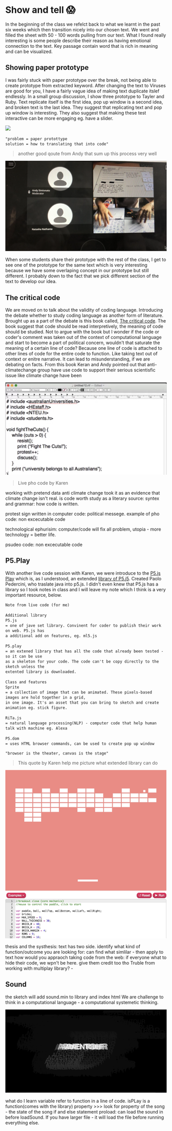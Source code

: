 # Show and tell :scream:

In the beginning of the class we refelct back to what we learnt in the past six weeks which then transition nicely into our chosen text. We went and filled the  sheet with 50 - 100 words pulling from our text. What I found really interesting is some people describe their reason as having emotional connection to the text. Key passage contain word that is rich in meaning and can be visualized. 

## Showing paper prototype 
I was fairly stuck with paper prototype over the break, not being able to create prototype from extracted keyword. After changing the text to Viruses are good for you, I have a fairly vague idea of making text duplicate itslef endlessly. In a small group discussion, I show three prototype to Tayler and Ruby. Text replicate itself is the first idea, pop up window is a second idea, and broken text is the last idea. They suggest that replicating text and pop up window is interesting. They also suggest that making these test interactive can be more engaging eg. have a slider.  

![](Prototype.JPG)

```
"problem = paper protottype
solution = how to translating that into code"
```
> another good qoute from Andy that sum up this process very well

![](ClassPrototype.JPG)

When some students share their prototype with the rest of the class, I get to see one of the prototype for the same text which is very interesting because we have some overlaping concept in our prototype but still different. I probably down to the fact that we pick different section of the text to develop our idea. 

## The critical code

We are moved on to talk about the validity of coding language. Introducing the debate whether to study coding language as another form of literature. Brought up as a part of the debate is this book called, [The critical code](https://mitpress.mit.edu/books/critical-codestudies#:~:text=Critical%20Code%20Studies%20provides%20model,source%20codes%20of%20digital%20culture.%E2%80%9D). The book suggest that code should be read interpretively, the meaning of code should be studied. Not to argue with the book but I wonder if the code or coder's comment was taken out of the context of computational language and start to become a part of political concern, wouldn't that saturate the meaning of a certain line of code? Because one line of code is attached to other lines of code for the entire code to function. Like taking text out of context or enitre narrative. It can lead to misunderstanding, if we are debating on facts. From this book Keran and Andy pointed out that anti-climatechange group have use code to support their serious scientisfic issue like climate change have been 

![](FightTheCut.JPG)
> Live pho code by Karen

working with pretend data
anti climate change took it as an evidence that climate change isn't real. is code worth study as a literary source: syntex and grammar: how code is written.

protest sign written in computer code: political messege. 
example of pho code: non excecutable code

technological ephurisim: computer/code will fix all problem, utopia - more technology = better life. 

psudeo code: non excecutable code

## P5.Play

With another live code session with Karen, we were introduce to the [P5.js Play](https://molleindustria.github.io/p5.play/) which is, as I understood, an extended [library of P5.j5](https://p5js.org/libraries/). Created Paolo Pedercini, who traslate java into p5.js. I didn't even knew that P5.js has a library so I took notes in class and I will leave my note which I think is a very important resource, below.   

```
Note from live code (for me)

Additional library
P5.js 
= one of jave set library. Convinent for coder to publish their work on web. P5.js has 
a additional add on features, eg. ml5.js 

P5.play 
= an extened library that has all the code that already been tested - so it can be use 
as a skeleton for your code. The code can't be copy directly to the sketch unless the 
extented library is downloaded.  

Class and features
Sprite 
= a collection of image that can be animated. These pixels-based images are hold together in a grid, 
in one image. It's an asset that you can bring to sketch and create animation eg. stick figure.

RiTa.js 
= natural language processing(NLP) - computer code that help human talk with machine eg. Alexa

P5.dom 
= uses HTML browser commands, can be used to create pop up window
```
```
"browser is the theater, canvas is the stage"
```
> This quote by Karen help me picture what extended library can do

![](P5.play.JPG)

thesis and the systhesis: text has two side.
identify what kind of function/outcome you are looking for: can find what simlilar - then apply to text
how would you appraoch taking code from the web: if everyone what to hide their code, we wpn't be here. give them credit too tho
Truble from working with multiplay library? - 

## Sound

the sketch will add sound.min to library and index html
We are challenge to think in a computational language - a computational systemetic thinking. 

![](Sound.JPG)

what do I learn
variable 
refer to function in a line of code. isPLay is a function(comes with the library)
property >>> look for property of the song - the state of the song
if and else statement
proload: can load the sound in before loadSound. If you have larger file - it will load the file before running everything else.


